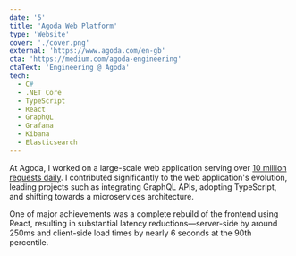 ```yaml
---
date: '5'
title: 'Agoda Web Platform'
type: 'Website'
cover: './cover.png'
external: 'https://www.agoda.com/en-gb'
cta: 'https://medium.com/agoda-engineering'
ctaText: 'Engineering @ Agoda'
tech:
  - C#
  - .NET Core
  - TypeScript
  - React
  - GraphQL
  - Grafana
  - Kibana
  - Elasticsearch
---
```


At Agoda, I worked on a large-scale web application serving over [10 million requests daily](https://www.similarweb.com/website/agoda.com). I contributed significantly to the web application's evolution, leading projects such as integrating GraphQL APIs, adopting TypeScript, and shifting towards a microservices architecture.

One of major achievements was a complete rebuild of the frontend using React, resulting in substantial latency reductions—server-side by around 250ms and client-side load times by nearly 6 seconds at the 90th percentile.
